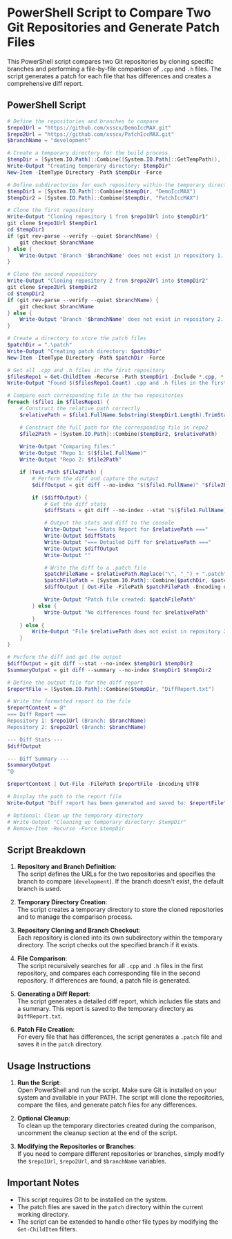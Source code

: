 
# PowerShell Script to Compare Two Git Repositories and Generate Patch Files

This PowerShell script compares two Git repositories by cloning specific branches and performing a file-by-file comparison of `.cpp` and `.h` files. The script generates a patch for each file that has differences and creates a comprehensive diff report.

## PowerShell Script

```powershell
# Define the repositories and branches to compare
$repo1Url = "https://github.com/xsscx/DemoIccMAX.git"
$repo2Url = "https://github.com/xsscx/PatchIccMAX.git"
$branchName = "development"

# Create a temporary directory for the build process
$tempDir = [System.IO.Path]::Combine([System.IO.Path]::GetTempPath(), [System.IO.Path]::GetRandomFileName())
Write-Output "Creating temporary directory: $tempDir"
New-Item -ItemType Directory -Path $tempDir -Force

# Define subdirectories for each repository within the temporary directory
$tempDir1 = [System.IO.Path]::Combine($tempDir, "DemoIccMAX")
$tempDir2 = [System.IO.Path]::Combine($tempDir, "PatchIccMAX")

# Clone the first repository
Write-Output "Cloning repository 1 from $repo1Url into $tempDir1"
git clone $repo1Url $tempDir1
cd $tempDir1
if (git rev-parse --verify --quiet $branchName) {
    git checkout $branchName
} else {
    Write-Output "Branch '$branchName' does not exist in repository 1. Using the default branch."
}

# Clone the second repository
Write-Output "Cloning repository 2 from $repo2Url into $tempDir2"
git clone $repo2Url $tempDir2
cd $tempDir2
if (git rev-parse --verify --quiet $branchName) {
    git checkout $branchName
} else {
    Write-Output "Branch '$branchName' does not exist in repository 2. Using the default branch."
}

# Create a directory to store the patch files
$patchDir = ".\patch"
Write-Output "Creating patch directory: $patchDir"
New-Item -ItemType Directory -Path $patchDir -Force

# Get all .cpp and .h files in the first repository
$filesRepo1 = Get-ChildItem -Recurse -Path $tempDir1 -Include *.cpp, *.h
Write-Output "Found $($filesRepo1.Count) .cpp and .h files in the first repository"

# Compare each corresponding file in the two repositories
foreach ($file1 in $filesRepo1) {
    # Construct the relative path correctly
    $relativePath = $file1.FullName.Substring($tempDir1.Length).TrimStart('\')

    # Construct the full path for the corresponding file in repo2
    $file2Path = [System.IO.Path]::Combine($tempDir2, $relativePath)
    
    Write-Output "Comparing files:"
    Write-Output "Repo 1: $($file1.FullName)"
    Write-Output "Repo 2: $file2Path"

    if (Test-Path $file2Path) {
        # Perform the diff and capture the output
        $diffOutput = git diff --no-index "$($file1.FullName)" "$file2Path"

        if ($diffOutput) {
            # Get the diff stats
            $diffStats = git diff --no-index --stat "$($file1.FullName)" "$file2Path"

            # Output the stats and diff to the console
            Write-Output "=== Stats Report for $relativePath ==="
            Write-Output $diffStats
            Write-Output "=== Detailed Diff for $relativePath ==="
            Write-Output $diffOutput
            Write-Output ""

            # Write the diff to a .patch file
            $patchFileName = $relativePath.Replace("\", "_") + ".patch"
            $patchFilePath = [System.IO.Path]::Combine($patchDir, $patchFileName)
            $diffOutput | Out-File -FilePath $patchFilePath -Encoding utf8

            Write-Output "Patch file created: $patchFilePath"
        } else {
            Write-Output "No differences found for $relativePath"
        }
    } else {
        Write-Output "File $relativePath does not exist in repository 2"
    }
}

# Perform the diff and get the output
$diffOutput = git diff --stat --no-index $tempDir1 $tempDir2
$summaryOutput = git diff --summary --no-index $tempDir1 $tempDir2

# Define the output file for the diff report
$reportFile = [System.IO.Path]::Combine($tempDir, "DiffReport.txt")

# Write the formatted report to the file
$reportContent = @"
=== Diff Report ===
Repository 1: $repo1Url (Branch: $branchName)
Repository 2: $repo2Url (Branch: $branchName)

--- Diff Stats ---
$diffOutput

--- Diff Summary ---
$summaryOutput
"@

$reportContent | Out-File -FilePath $reportFile -Encoding UTF8

# Display the path to the report file
Write-Output "Diff report has been generated and saved to: $reportFile"

# Optional: Clean up the temporary directory
# Write-Output "Cleaning up temporary directory: $tempDir"
# Remove-Item -Recurse -Force $tempDir
```

## Script Breakdown

1. **Repository and Branch Definition**:  
   The script defines the URLs for the two repositories and specifies the branch to compare (`development`). If the branch doesn't exist, the default branch is used.

2. **Temporary Directory Creation**:  
   The script creates a temporary directory to store the cloned repositories and to manage the comparison process.

3. **Repository Cloning and Branch Checkout**:  
   Each repository is cloned into its own subdirectory within the temporary directory. The script checks out the specified branch if it exists.

4. **File Comparison**:  
   The script recursively searches for all `.cpp` and `.h` files in the first repository, and compares each corresponding file in the second repository. If differences are found, a patch file is generated.

5. **Generating a Diff Report**:  
   The script generates a detailed diff report, which includes file stats and a summary. This report is saved to the temporary directory as `DiffReport.txt`.

6. **Patch File Creation**:  
   For every file that has differences, the script generates a `.patch` file and saves it in the `patch` directory.

## Usage Instructions

1. **Run the Script**:  
   Open PowerShell and run the script. Make sure Git is installed on your system and available in your PATH. The script will clone the repositories, compare the files, and generate patch files for any differences.

2. **Optional Cleanup**:  
   To clean up the temporary directories created during the comparison, uncomment the cleanup section at the end of the script.

3. **Modifying the Repositories or Branches**:  
   If you need to compare different repositories or branches, simply modify the `$repo1Url`, `$repo2Url`, and `$branchName` variables.

## Important Notes

- This script requires Git to be installed on the system.
- The patch files are saved in the `patch` directory within the current working directory.
- The script can be extended to handle other file types by modifying the `Get-ChildItem` filters.
